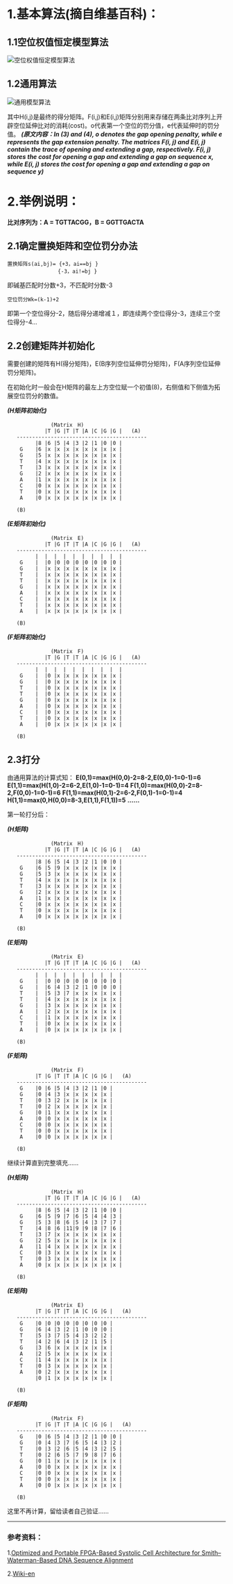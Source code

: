 
# 1.基本算法(摘自维基百科)：

## 1.1空位权值恒定模型算法

![空位权值恒定模型算法](./img/5791357-1047eb2e05f5712c.png?raw=true)

## 1.2通用算法

![通用模型算法](./img/5791357-df98a12a770d659e.png?raw=true)

其中H(i,j)是最终的得分矩阵。F(i,j)和E(i,j)矩阵分别用来存储在两条比对序列上开辟空位延伸比对的消耗(cost)。o代表第一个空位的罚分值，e代表延伸时的罚分值。
***(原文内容：In (3) and (4), o denotes the gap opening penalty, while e represents the gap extension penalty. The matrices F(i, j) and E(i, j) contain the trace of opening and extending a gap, respectively. F(i, j) stores the cost for opening a gap and extending a gap on sequence x, while E(i, j) stores the cost for opening a gap and extending a gap on sequence y)***

# 2.举例说明：

**比对序列为：A = TGTTACGG，B = GGTTGACTA**

## 2.1确定置换矩阵和空位罚分办法

```
置换矩阵s(ai,bj)= {+3，ai==bj }
　　   　　　　　　{-3，ai!=bj }
```
即碱基匹配时分数+3，不匹配时分数-3

    空位罚分Wk=(k-1)+2

即第一个空位得分-2，随后得分递增减１，即连续两个空位得分-3，连续三个空位得分-4...

## 2.2创建矩阵并初始化

需要创建的矩阵有H(得分矩阵)，E(B序列空位延伸罚分矩阵)，F(A序列空位延伸罚分矩阵)。

在初始化时一般会在H矩阵的最左上方空位赋一个初值(8)，右侧值和下侧值为拓展空位罚分的数值。

***(H矩阵初始化)***
```
              (Matrix　H)
            |T |G |T |T |A |C |G |G |   (A)
   ------------------------------------------
         |8 |6 |5 |4 |3 |2 |1 |0 |0 |
    G    |6 |x |x |x |x |x |x |x |x |
    G    |5 |x |x |x |x |x |x |x |x |
    T    |4 |x |x |x |x |x |x |x |x |
    T    |3 |x |x |x |x |x |x |x |x |
    G    |2 |x |x |x |x |x |x |x |x |
    A    |1 |x |x |x |x |x |x |x |x |
    C    |0 |x |x |x |x |x |x |x |x |
    T    |0 |x |x |x |x |x |x |x |x |
    A    |0 |x |x |x |x |x |x |x |x |
    
   (B)
```
***(E矩阵初始化)***
```
              (Matrix　E)
            |T |G |T |T |A |C |G |G |   (A)
   ------------------------------------------
         |  |  |  |  |  |  |  |  |  |
    G    |  |0 |0 |0 |0 |0 |0 |0 |0 |
    G    |  |x |x |x |x |x |x |x |x |
    T    |  |x |x |x |x |x |x |x |x |
    T    |  |x |x |x |x |x |x |x |x |
    G    |  |x |x |x |x |x |x |x |x |
    A    |  |x |x |x |x |x |x |x |x |
    C    |  |x |x |x |x |x |x |x |x |
    T    |  |x |x |x |x |x |x |x |x |
    A    |  |x |x |x |x |x |x |x |x |
    
   (B)
```
***(F矩阵初始化)***
```
              (Matrix　F)
            |T |G |T |T |A |C |G |G |   (A)
   ------------------------------------------
         |  |  |  |  |  |  |  |  |  |    
    G    |  |0 |x |x |x |x |x |x |x |
    G    |  |0 |x |x |x |x |x |x |x |
    T    |  |0 |x |x |x |x |x |x |x |
    T    |  |0 |x |x |x |x |x |x |x |
    G    |  |0 |x |x |x |x |x |x |x |
    A    |  |0 |x |x |x |x |x |x |x |
    C    |  |0 |x |x |x |x |x |x |x |
    T    |  |0 |x |x |x |x |x |x |x |
    A    |  |0 |x |x |x |x |x |x |x |
    
   (B)
```

## 2.3打分

由通用算法的计算式知：
**E(0,1)=max(H(0,0)-2=8-2,E(0,0)-1=0-1)=6**
**E(1,1)=max(H(1,0)-2=6-2,E(1,0)-1=0-1)=4**
**F(1,0)=max(H(0,0)-2=8-2,F(0,0)-1=0-1)=6**
**F(1,1)=max(H(0,1)-2=6-2,F(0,1)-1=0-1)=4**
**H(1,1)=max(0,H(0,0)=8-3,E(1,1),F(1,1))=5**
**......**

第一轮打分后：

***(H矩阵)***
```
              (Matrix　H)
            |T |G |T |T |A |C |G |G |   (A)
   ------------------------------------------
         |8 |6 |5 |4 |3 |2 |1 |0 |0 |
    G    |6 |5 |9 |x |x |x |x |x |x |
    G    |5 |3 |x |x |x |x |x |x |x |
    T    |4 |x |x |x |x |x |x |x |x |
    T    |3 |x |x |x |x |x |x |x |x |
    G    |2 |x |x |x |x |x |x |x |x |
    A    |1 |x |x |x |x |x |x |x |x |
    C    |0 |x |x |x |x |x |x |x |x |
    T    |0 |x |x |x |x |x |x |x |x |
    A    |0 |x |x |x |x |x |x |x |x |
    
   (B)
```
***(E矩阵)***
```
              (Matrix　E)
            |T |G |T |T |A |C |G |G |   (A)
   ------------------------------------------
         |  |  |  |  |  |  |  |  |  |  
    G    |  |0 |0 |0 |0 |0 |0 |0 |0 |
    G    |  |6 |4 |3 |2 |1 |0 |0 |0 |
    T    |  |5 |3 |7 |x |x |x |x |x |
    T    |  |4 |x |x |x |x |x |x |x |
    G    |  |3 |x |x |x |x |x |x |x |
    A    |  |2 |x |x |x |x |x |x |x |
    C    |  |1 |x |x |x |x |x |x |x |
    T    |  |0 |x |x |x |x |x |x |x |
    A    |  |0 |x |x |x |x |x |x |x |
    
   (B)
```
***(F矩阵)***
```
              (Matrix　F)
         |T |G |T |T |A |C |G |G |   (A)
   ------------------------------------------
    G    |0 |6 |5 |4 |3 |2 |1 |0 |
    G    |0 |4 |3 |x |x |x |x |x |
    T    |0 |3 |2 |x |x |x |x |x |
    T    |0 |2 |x |x |x |x |x |x |
    G    |0 |1 |x |x |x |x |x |x |
    A    |0 |0 |x |x |x |x |x |x |
    C    |0 |0 |x |x |x |x |x |x |
    T    |0 |0 |x |x |x |x |x |x |
    A    |0 |0 |x |x |x |x |x |x |
    
   (B)
```
继续计算直到完整填充......

***(H矩阵)***
```
              (Matrix　H)
            |T |G |T |T |A |C |G |G |   (A)
   ------------------------------------------
         |8 |6 |5 |4 |3 |2 |1 |0 |0 |
    G    |6 |5 |9 |7 |6 |5 |4 |4 |3 |
    G    |5 |3 |8 |6 |5 |4 |3 |7 |7 |
    T    |4 |8 |6 |11|9 |9 |8 |7 |6 |
    T    |3 |7 |x |x |x |x |x |x |x |
    G    |2 |5 |x |x |x |x |x |x |x |
    A    |1 |4 |x |x |x |x |x |x |x |
    C    |0 |3 |x |x |x |x |x |x |x |
    T    |0 |3 |x |x |x |x |x |x |x |
    A    |0 |x |x |x |x |x |x |x |x |
    
   (B)
```
***(E矩阵)***
```
              (Matrix　E)
         |T |G |T |T |A |C |G |G |   (A)
   ------------------------------------------
    G    |0 |0 |0 |0 |0 |0 |0 |0 |
    G    |6 |4 |3 |2 |1 |0 |0 |0 |
    T    |5 |3 |7 |5 |4 |3 |2 |2 |
    T    |4 |2 |6 |4 |3 |2 |1 |5 |
    G    |3 |6 |x |x |x |x |x |x |
    A    |2 |5 |x |x |x |x |x |x |
    C    |1 |4 |x |x |x |x |x |x |
    T    |0 |3 |x |x |x |x |x |x |
    A    |0 |2 |x |x |x |x |x |x |
         |0 |1 |x |x |x |x |x |x |
    
   (B)
```
***(F矩阵)***
```
              (Matrix　F)
         |T |G |T |T |A |C |G |G |   (A)
   ------------------------------------------
    G    |0 |6 |5 |4 |3 |2 |1 |0 |0 |
    G    |0 |4 |3 |7 |6 |5 |4 |3 |2 |
    T    |0 |3 |2 |6 |5 |4 |3 |2 |5 |
    T    |0 |2 |6 |5 |7 |9 |8 |7 |6 |
    G    |0 |1 |x |x |x |x |x |x |x |
    A    |0 |0 |x |x |x |x |x |x |x |
    C    |0 |0 |x |x |x |x |x |x |x |
    T    |0 |0 |x |x |x |x |x |x |x |
    A    |0 |0 |x |x |x |x |x |x |x |
    
   (B)
```

这里不再计算，留给读者自己验证……

--------
### 参考资料：

1.[Optimized and Portable FPGA-Based Systolic Cell Architecture for Smith–Waterman-Based DNA Sequence Alignment](http://www.kpubs.org/article/articleMain.kpubs?articleANo=E1ICAW_2016_v14n1_26)

2.[Wiki-en](https://en.wikipedia.org/wiki/Smith%E2%80%93Waterman_algorithm)
